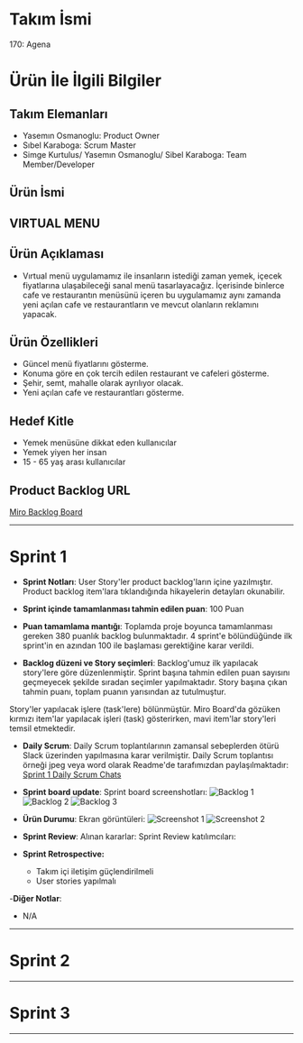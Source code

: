 # **Takım İsmi**

170: Agena

# Ürün İle İlgili Bilgiler

## Takım Elemanları

- Yasemın Osmanoglu: Product Owner
- Sıbel Karaboga: Scrum Master
- Simge Kurtulus/ Yasemın Osmanoglu/ Sibel Karaboga: Team Member/Developer

## Ürün İsmi

## VIRTUAL MENU

## Ürün Açıklaması

- Vırtual menü uygulamamız ile insanların istediği zaman yemek, içecek fiyatlarına ulaşabileceği sanal menü tasarlayacağız. İçerisinde binlerce cafe ve restaurantın menüsünü içeren bu uygulamamız aynı zamanda yeni açılan cafe ve restaurantların ve mevcut olanların reklamını yapacak.

## Ürün Özellikleri

- Güncel menü fiyatlarını gösterme.
- Konuma göre en çok tercih edilen restaurant ve cafeleri gösterme.
- Şehir, semt, mahalle olarak ayrılıyor olacak.
- Yeni açılan cafe ve restaurantları gösterme.

## Hedef Kitle

- Yemek menüsüne dikkat eden kullanıcılar
- Yemek yiyen her insan
- 15 - 65 yaş arası kullanıcılar

## Product Backlog URL

[Miro Backlog Board](https://miro.com/app/board/uXjVOSSCpsI=/)

---

# Sprint 1

- **Sprint Notları**: User Story'ler product backlog'ların içine yazılmıştır. Product backlog item'lara tıklandığında hikayelerin detayları okunabilir.

- **Sprint içinde tamamlanması tahmin edilen puan**: 100 Puan

- **Puan tamamlama mantığı**: Toplamda proje boyunca tamamlanması gereken 380 puanlık backlog bulunmaktadır. 4 sprint'e bölündüğünde ilk sprint'in en azından 100 ile başlaması gerektiğine karar verildi.

- **Backlog düzeni ve Story seçimleri**: Backlog'umuz ilk yapılacak story'lere göre düzenlenmiştir. Sprint başına tahmin edilen puan sayısını geçmeyecek şekilde sıradan seçimler yapılmaktadır. Story başına çıkan tahmin puanı, toplam puanın yarısından az tutulmuştur. 

Story'ler yapılacak işlere (task'lere) bölünmüştür. Miro Board'da gözüken kırmızı item'lar yapılacak işleri (task) gösterirken, mavi item'lar story'leri temsil etmektedir.

- **Daily Scrum**: Daily Scrum toplantılarının zamansal sebeplerden ötürü Slack üzerinden yapılmasına karar verilmiştir. Daily Scrum toplantısı örneği jpeg veya word olarak Readme'de tarafımızdan paylaşılmaktadır: [Sprint 1 Daily Scrum Chats](https://github.com/OyunveUygulamaAkademisi/BootcampScrumTemplate/blob/main/ProjectManagement/Sprint1Documents/DailyScrumMeetingNotesSprint1.docx?raw=true)

- **Sprint board update**: Sprint board screenshotları: 
![Backlog 1]() 
![Backlog 2]() 
![Backlog 3]()

- **Ürün Durumu**: Ekran görüntüleri:
  ![Screenshot 1]()
  ![Screenshot 2]()

- **Sprint Review**: 
Alınan kararlar: 
Sprint Review katılımcıları:

- **Sprint Retrospective:**
  - Takım içi iletişim güçlendirilmeli
  - User stories yapılmalı

-**Diğer Notlar**:
- N/A

---

# Sprint 2


---

# Sprint 3

---
